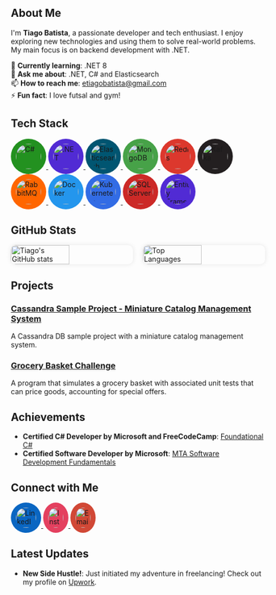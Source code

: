 ## About Me

I'm **Tiago Batista**, a passionate developer and tech enthusiast. I enjoy exploring new technologies and using them to solve real-world problems. My main focus is on backend development with .NET.

🌱 **Currently learning**: .NET 8  
💬 **Ask me about**: .NET, C# and Elasticsearch  
📫 **How to reach me**: [etiagobatista@gmail.com](mailto:etiagobatista@gmail.com)  
⚡ **Fun fact**: I love futsal and gym!

## Tech Stack

<!-- C# -->
<a href="https://docs.microsoft.com/en-us/dotnet/csharp/" target="_blank">
  <img src="https://cdn.jsdelivr.net/gh/devicons/devicon/icons/csharp/csharp-original.svg" alt="C#" style="width: 50px; height: 50px; border-radius: 50%; background-color: #239120; padding: 10px;"/>
</a>

<!-- .NET -->
<a href="https://dotnet.microsoft.com/" target="_blank">
  <img src="https://cdn.jsdelivr.net/gh/devicons/devicon@latest/icons/dot-net/dot-net-original-wordmark.svg" alt=".NET" style="width: 50px; height: 50px; border-radius: 50%; background-color: #512BD4; padding: 10px;"/>
</a>

<!-- Elasticsearch -->
<a href="https://www.elastic.co/elasticsearch/" target="_blank">
  <img src="https://cdn.jsdelivr.net/gh/devicons/devicon/icons/elasticsearch/elasticsearch-original.svg" alt="Elasticsearch" style="width: 50px; height: 50px; border-radius: 50%; background-color: #005571; padding: 10px;"/>
</a>

<!-- MongoDB -->
<a href="https://www.mongodb.com/" target="_blank">
  <img src="https://cdn.jsdelivr.net/gh/devicons/devicon/icons/mongodb/mongodb-original.svg" alt="MongoDB" style="width: 50px; height: 50px; border-radius: 50%; background-color: #47A248; padding: 10px;"/>
</a>

<!-- Redis -->
<a href="https://redis.io/" target="_blank">
  <img src="https://cdn.jsdelivr.net/gh/devicons/devicon/icons/redis/redis-original.svg" alt="Redis" style="width: 50px; height: 50px; border-radius: 50%; background-color: #DC382D; padding: 10px;"/>
</a>

<!-- Kafka -->
<a href="https://kafka.apache.org/" target="_blank">
  <img src="https://cdn.jsdelivr.net/gh/devicons/devicon/icons/apachekafka/apachekafka-original.svg" alt="Kafka" style="width: 50px; height: 50px; border-radius: 50%; background-color: #231F20; padding: 10px;"/>
</a>

<!-- RabbitMQ -->
<a href="https://www.rabbitmq.com/" target="_blank">
  <img src="https://cdn.jsdelivr.net/gh/devicons/devicon/icons/rabbitmq/rabbitmq-original.svg" alt="RabbitMQ" style="width: 50px; height: 50px; border-radius: 50%; background-color: #FF6600; padding: 10px;"/>
</a>

<!-- Docker -->
<a href="https://www.docker.com/" target="_blank">
  <img src="https://cdn.jsdelivr.net/gh/devicons/devicon/icons/docker/docker-original.svg" alt="Docker" style="width: 50px; height: 50px; border-radius: 50%; background-color: #2496ED; padding: 10px;"/>
</a>

<!-- Kubernetes -->
<a href="https://kubernetes.io/" target="_blank">
  <img src="https://cdn.jsdelivr.net/gh/devicons/devicon/icons/kubernetes/kubernetes-original.svg" alt="Kubernetes" style="width: 50px; height: 50px; border-radius: 50%; background-color: #326CE5; padding: 10px;"/>
</a>

<!-- SQL Server -->
<a href="https://www.microsoft.com/en-us/sql-server" target="_blank">
  <img src="https://cdn.jsdelivr.net/gh/devicons/devicon/icons/microsoftsqlserver/microsoftsqlserver-original.svg" alt="SQL Server" style="width: 50px; height: 50px; border-radius: 50%; background-color: #CC2927; padding: 10px;"/>
</a>

<!-- Entity Framework -->
<a href="https://docs.microsoft.com/en-us/ef/" target="_blank">
  <img src="https://user-images.githubusercontent.com/58300181/118834163-ec6da000-b8b9-11eb-98dc-5e604c11e79f.png" alt="Entity Framework" style="width: 50px; height: 50px; border-radius: 50%; background-color: #512BD4; padding: 10px;"/>
</a>

## GitHub Stats

<div style="display: flex; justify-content: space-between;">
  <img src="https://github-readme-stats.vercel.app/api?username=tiagobatista&show_icons=true&theme=default" alt="Tiago's GitHub stats" style="width: 48%; border-radius: 10px; box-shadow: 0 0 10px rgba(0,0,0,0.1);"/>
  <img src="https://github-readme-stats.vercel.app/api/top-langs/?username=tiagobatista&layout=compact&theme=default" alt="Top Languages" style="width: 48%; border-radius: 10px; box-shadow: 0 0 10px rgba(0,0,0,0.1);"/>
</div>

## Projects

### [Cassandra Sample Project - Miniature Catalog Management System](https://github.com/tiagobatista/cassandra-sample-project-catalog-management-system)
A Cassandra DB sample project with a miniature catalog management system.

### [Grocery Basket Challenge](https://github.com/tiagobatista/grocery-basket-challenge)
A program that simulates a grocery basket with associated unit tests that can price goods, accounting for special offers.

## Achievements

- **Certified C# Developer by Microsoft and FreeCodeCamp**: [Foundational C#](https://www.freecodecamp.org/certification/tiagobatista/foundational-c-sharp-with-microsoft)
- **Certified Software Developer by Microsoft**: [MTA Software Development Fundamentals](https://www.credly.com/badges/d7c0a434-978e-48a1-9594-3924e90a0cfb)

## Connect with Me

<!-- LinkedIn -->
<a href="https://www.linkedin.com/in/tiagobatista94" target="_blank">
  <img src="https://cdn.jsdelivr.net/gh/devicons/devicon@latest/icons/linkedin/linkedin-original-wordmark.svg" alt="LinkedIn" style="width: 40px; height: 40px; border-radius: 50%; background-color: #0A66C2; padding: 10px;"/>
</a>

<!-- Instagram -->
<a href="https://instagram.com/tiagobatista94" target="_blank">
  <img src="https://www.svgrepo.com/show/475658/instagram-color.svg" alt="Instagram" style="width: 30px; height: 40px; border-radius: 50%; background-color: #E4405F; padding: 10px;"/>
</a>

<!-- Email -->
<a href="mailto:etiagobatista@gmail.com" target="_blank">
  <img src="https://www.svgrepo.com/show/303161/gmail-icon-logo.svg" alt="Email" style="width: 30px; height: 40px; border-radius: 50%; background-color: #D14836; padding: 10px;"/>
</a>

## Latest Updates

- **New Side Hustle!**: Just initiated my adventure in freelancing! Check out my profile on [Upwork](https://www.upwork.com/freelancers/~01a05819be3510cc63).
